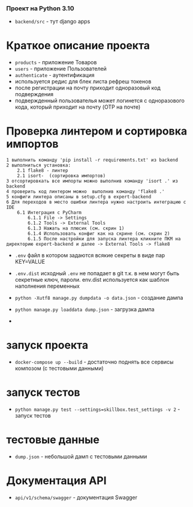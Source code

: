 ### Проект на Python 3.10
- `backend/src` - тут django apps

# Краткое описание проекта
- `products` - приложение Товаров
- `users` - приложение Пользователей
- `authenticate` - аутентификация
- используется редис для блек листа рефреш токенов
- после регистрации на почту приходит одноразовый код подверждения
- подвержденный пользователья может логинется с одноразового кода, который приходит на почту (OTP на почте)

# Проверка линтером и сортировка импортов
    1 выполнить команду 'pip install -r requirements.txt' из backend
    2 выполниться установка:
        2.1 flake8 - линтер
        2.1 isort-  (сортировка импортов)
    3 отсортировкать все импорты можно выполнив команду 'isort .' из backend
    4 проверить код линтером можно  выполнив команду 'flake8 .'
    5 конфиги линтера описаны в setup.cfg в expert-backend
    6 Для переходов в место ошибки линтера нужно настроить интеграцию с IDE
        6.1 Интеграция с PyCharm
            6.1.1 File -> Settings
            6.1.2 Tools -> External Tools
            6.1.3 Нажать на плюсик (см. скрин 1)
            6.1.4 Использовать конфиг как на скрине (см. скрин 2)
            6.1.5 После настройки для запуска линтера кликните ПКМ на директорию expert-backend и далее -> External Tools -> flake8

- `.env` файл в котором задаются всякие секреты в виде пар KEY=VALUE
- `.env.dist` исходный `.env` не попадает в git т.к. в нем могут быть секретные ключ, пароли. env.dist используется как шаблон наполнения переменных

- `python -Xutf8 manage.py dumpdata -o data.json` - создание дампа

- `python manage.py loaddata dump.json` - загрузка дампа

- 
# запуск проекта
- `docker-compose up --build` - достаточно поднять все сервисы композом (с тестовыми данными)

# запуск тестов
- `python manage.py test --settings=skillbox.test_settings -v 2` - запуск тестов

# тестовые данные
- `dump.json` - небольшой дамп с тестовыми данными

# Документация API
- `api/v1/schema/swagger` - документация Swagger
